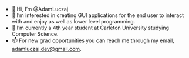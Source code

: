 - 👋 Hi, I’m @AdamLuczaj
- 👀 I’m interested in creating GUI applications for the end user to interact with and enjoy as well as lower level programming.
- 🌱 I’m currently a 4th year student at Carleton University studying Computer Science.
- 📫 For new grad opportunities you can reach me through my email, adamluczaj.dev@gmail.com.

<!---
AdamLuczaj/AdamLuczaj is a ✨ special ✨ repository because its `README.md` (this file) appears on your GitHub profile.
You can click the Preview link to take a look at your changes.
--->
